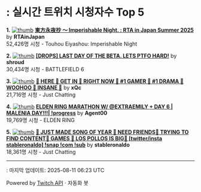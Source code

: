 # : 실시간 트위치 시청자수 Top 5

**1.** [![thumb](https://static-cdn.jtvnw.net/previews-ttv/live_user_rtainjapan-320x180.jpg)](https://twitch.tv/RTAinJapan)
**[東方永夜抄 〜 Imperishable Night. : RTA in Japan Summer 2025](https://twitch.tv/RTAinJapan)** by **RTAinJapan**<br>52,426명 시청  - Touhou Eiyashou: Imperishable Night

**2.** [![thumb](https://static-cdn.jtvnw.net/previews-ttv/live_user_shroud-320x180.jpg)](https://twitch.tv/shroud)
**[[DROPS] LAST DAY OF THE BETA. LETS PTFO HARD!](https://twitch.tv/shroud)** by **shroud**<br>30,434명 시청  - BATTLEFIELD 6

**3.** [![thumb](https://static-cdn.jtvnw.net/previews-ttv/live_user_xqc-320x180.jpg)](https://twitch.tv/xQc)
**[🌠 HERE 🌠  GET IN 🌠  RIGHT NOW 🌠  #1 GAMER 🌠 #1 DRAMA 🌠 WOOHOO 🌠 INSANE 🌠](https://twitch.tv/xQc)** by **xQc**<br>21,716명 시청  - Just Chatting

**4.** [![thumb](https://static-cdn.jtvnw.net/previews-ttv/live_user_agent00-320x180.jpg)](https://twitch.tv/Agent00)
**[ELDEN RING MARATHON W/ @EXTRAEMILY + DAY 6 | MALENIA DAY!!!| !progress](https://twitch.tv/Agent00)** by **Agent00**<br>19,769명 시청  - ELDEN RING

**5.** [![thumb](https://static-cdn.jtvnw.net/previews-ttv/live_user_stableronaldo-320x180.jpg)](https://twitch.tv/stableronaldo)
**[🎼 JUST MADE SONG OF YEAR 🎼 NEED FRIENDS🎼 TRYING TO FIND CONTENT🎼 GAMES 🎼 LOS POLLOS IS BIG🎼  [twitter/insta stableronaldo] !snap !com !sub](https://twitch.tv/stableronaldo)** by **stableronaldo**<br>18,361명 시청  - Just Chatting


---
: 마지막 업데이트: 2025-08-11 06:23 UTC

Powered by [Twitch API](https://dev.twitch.tv/docs/api/reference) · 자동화 봇